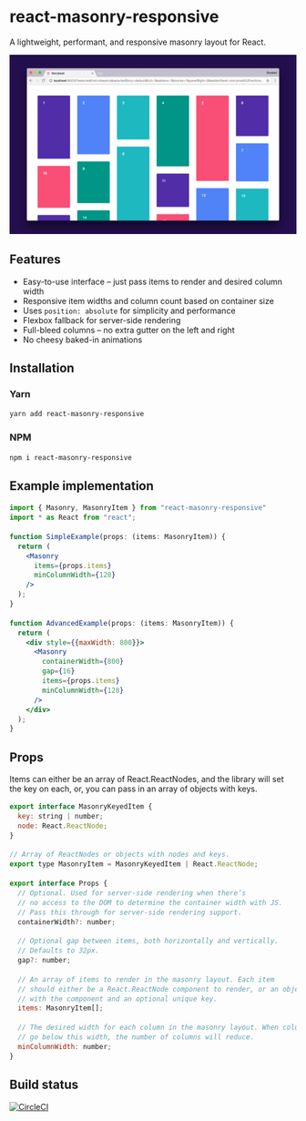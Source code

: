 # react-masonry-responsive

A lightweight, performant, and responsive masonry layout for React.

![Screenshot of react-masonry-responsive](./img/screenshot.png?raw=true)

## Features

* Easy-to-use interface – just pass items to render and desired column width
* Responsive item widths and column count based on container size
* Uses `position: absolute` for simplicity and performance
* Flexbox fallback for server-side rendering
* Full-bleed columns – no extra gutter on the left and right
* No cheesy baked-in animations

## Installation

### Yarn

```bash
yarn add react-masonry-responsive
```

### NPM

```bash
npm i react-masonry-responsive
```

## Example implementation

```jsx
import { Masonry, MasonryItem } from "react-masonry-responsive"
import * as React from "react";

function SimpleExample(props: (items: MasonryItem)) {
  return (
    <Masonry
      items={props.items}
      minColumnWidth={128}
    />
  );
}

function AdvancedExample(props: (items: MasonryItem)) {
  return (
    <div style={{maxWidth: 800}}>
      <Masonry
        containerWidth={800}
        gap={16}
        items={props.items}
        minColumnWidth={128}
      />
    </div>
  );
}
```

## Props

Items can either be an array of React.ReactNodes, and the library will set the key on each, or, you can pass in an array of objects with keys.

```jsx
export interface MasonryKeyedItem {
  key: string | number;
  node: React.ReactNode;
}

// Array of ReactNodes or objects with nodes and keys.
export type MasonryItem = MasonryKeyedItem | React.ReactNode;

export interface Props {
  // Optional. Used for server-side rendering when there’s
  // no access to the DOM to determine the container width with JS.
  // Pass this through for server-side rendering support.
  containerWidth?: number;

  // Optional gap between items, both horizontally and vertically.
  // Defaults to 32px.
  gap?: number;

  // An array of items to render in the masonry layout. Each item
  // should either be a React.ReactNode component to render, or an object
  // with the component and an optional unique key.
  items: MasonryItem[];

  // The desired width for each column in the masonry layout. When columns
  // go below this width, the number of columns will reduce.
  minColumnWidth: number;
}
```

## Build status

[![CircleCI](https://circleci.com/gh/heydovetail/react-masonry-responsive.svg?style=svg)](https://circleci.com/gh/heydovetail/react-masonry-responsive)
